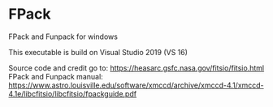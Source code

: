 # FPack
FPack and Funpack for windows

This executable is build on Visual Studio 2019 (VS 16)

Source code and credit go to: https://heasarc.gsfc.nasa.gov/fitsio/fitsio.html
FPack and Funpack manual: https://www.astro.louisville.edu/software/xmccd/archive/xmccd-4.1/xmccd-4.1e/libcfitsio/libcfitsio/fpackguide.pdf
